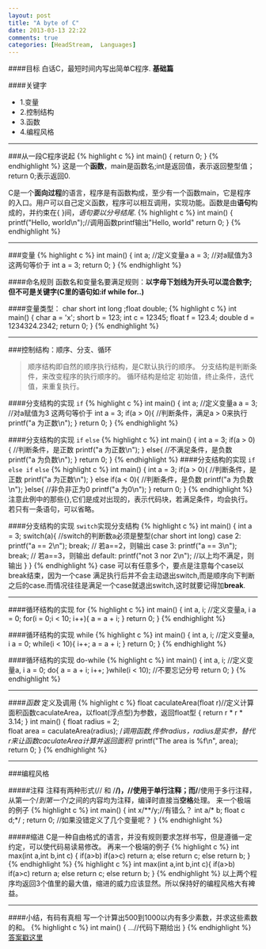 ```yaml
---
layout: post
title: "A byte of C"
date: 2013-03-13 22:22
comments: true
categories: [HeadStream,  Languages]
---
```

####目标
白话C，最短时间内写出简单C程序.
**基础篇**

####关键字
+ 1.变量
+ 2.控制结构
+ 3.函数
+ 4.编程风格

----	

###从一段C程序说起
{% highlight c %}
int main() 
{
	return 0;
}
{% endhighlight %}
这是一个**函数**，main是函数名;int是返回值，表示返回整型值；return 0;表示返回0.

C是一个**面向过程**的语言，程序是有函数构成，至少有一个函数main，它是程序的入口。用户可以自己定义函数，程序可以相互调用，实现功能。函数是由**语句**构成的，并约束在{ }间，*语句要以分号结尾*.
{% highlight c %}
int main() 
{
	printf("Hello, world\n");//调用函数printf输出"Hello, world"
	return 0;
}
{% endhighlight %}

---

###变量
{% highlight c %}
int main() 
{
	int a; //定义变量a
	a = 3; //对a赋值为3  这两句等价于 int a = 3;
	return 0;
}
{% endhighlight %}

####命名规则
   函数名和变量名要满足规则：**以字母下划线为开头可以混合数字;但不可是关键字(C里的语句如:if while for..)**

####变量类型： char short int long ;float double;
{% highlight c %}
int main() 
{
	char a = 'x';
	short b = 123;
	int c = 12345;
	float f = 123.4;
	double d = 1234324.2342;
	return 0;
}
{% endhighlight %}

---

###控制结构：顺序、分支、循环
>顺序结构即自然的顺序执行结构，是C默认执行的顺序。
>分支结构是判断条件，来改变程序的执行顺序的。
>循环结构是给定 初始值，终止条件，迭代值，来重复执行。

####分支结构的实现 `if` 
{% highlight c %}
int main() 
{
	int a; 		//定义变量a
	a = 3;		   //对a赋值为3  这两句等价于 int a = 3;
	if(a > 0){		//判断条件，满足a > 0来执行
		printf("a 为正数\n");
	}
	return 0;
} 
{% endhighlight %}

####分支结构的实现 `if` `else` 
{% highlight c %}
int main() 
{
	int a = 3; 
	if(a > 0){		//判断条件，是正数
		printf("a 为正数\n");
	}
	else{		//不满足条件，是负数
		printf("a 为负数\n");
	}
	return 0;
} 
{% endhighlight %}
####分支结构的实现 `if` `else if` `else`
{% highlight c %}
int main() 
{
	int a = 3; 
	if(a > 0){			//判断条件，是正数
		printf("a 为正数\n");
	}
	else if(a < 0){		//判断条件，是负数
		printf("a 为负数\n");
	}else{				//非负非正为0
		printf("a 为0\n");
	}
	return 0;
} 
{% endhighlight %}
注意此例中的那些{},它们是成对出现的，表示代码块，若满足条件，均会执行。若只有一条语句，可以省略。

####分支结构的实现 `switch`实现分支结构
{% highlight c %}
int main()
{
	int a = 3;
	switch(a){		//switch的判断数a必须是整型(char short int long)
		case 2: printf("a == 2\n"); break; // 若a==2，则输出
		case 3: printf("a == 3\n"); break; // 若a==3，则输出
		default: printf("not 3 nor 2\n");  //以上均不满足，则输出
	}
}
{% endhighlight %}
case 可以有任意多个，要点是注意每个case以break结束，因为一个case 满足执行后并不会主动退出switch,而是顺序向下判断之后的case.而情况往往是满足一个case就退出switch,这时就要记得加**break**.

---

####循环结构的实现 for
{% highlight c %}
int main() 
{
	int a, i; //定义变量a, i
	a = 0; 
	for(i = 0;i < 10; i++){
		a = a + i;
	}
	return 0;
} 
{% endhighlight %}

####循环结构的实现 while 
{% highlight c %}
int main() 
{
	int a, i; //定义变量a, i
	a = 0; 
	while(i < 10){
		i++;
		a = a + i;
	}
	return 0;
} 
{% endhighlight %}

####循环结构的实现 do-while 
{% highlight c %}
int main() 
{
	int a, i; //定义变量a, i
	a = 0; 
	do{
		a = a + i;
		i++;
	}while(i < 10);		//不要忘记分号
	return 0;
} 
{% endhighlight %}

----

####*函数* 定义及调用
{% highlight c %}
float caculateArea(float r)//定义计算面积函数caculateArea，以float(浮点型)为参数，返回float型
{
	return r * r * 3.14;
}
int main()
{
	float radius = 2;	
	float area = caculateArea(radius); /*调用函数,传参radius，radius是实参，替代r来让函数caculateArea计算并返回面积*/
	printf("The area is %f\n", area);
	return 0;
}
{% endhighlight %}
	
---

###编程风格

#####注释
	注释有两种形式(// 和 /**/)，//使用于单行注释；而/**/使用于多行注释，从第一个/*到第一个*/之间的内容均为注释，编译时直接当**空格**处理。
	来一个极端的例子
{% highlight c %}
int main()
{
	int x/**/y;//有错么？
	int a/* b;
	float c d;*/ 
	;
	return 0;
//如果没错定义了几个变量呢？
}
{% endhighlight %}

#####缩进
	C是一种自由格式的语言，并没有规则要求怎样书写，但是遵循一定约定，可以使代码易读易修改。
	再来一个极端的例子
{% highlight c %}
int max(int a,int b,int c) {
	if(a>b)
		if(a>c)
			return a;
		else 
			return c;
	else return b;
}
{% endhighlight %}
{% highlight c %}
int max(int a,int b,int c){
	if(a>b)	
		if(a>c)	
			return a;
		else return c;
	else return b;
}
{% endhighlight %}
以上两个程序均返回3个值里的最大值，缩进的威力应该显然。所以保持好的编程风格大有裨益。

---

####小结，有码有真相
	写一个计算出500到1000以内有多少素数，并求这些素数的和。
{% highlight c %}
int main()
{
	...//代码下期给出	
}
{% endhighlight %}
[答案戳这里](/HeadStream/Tutorial/How-to/2013/03/16/learningc2/)
